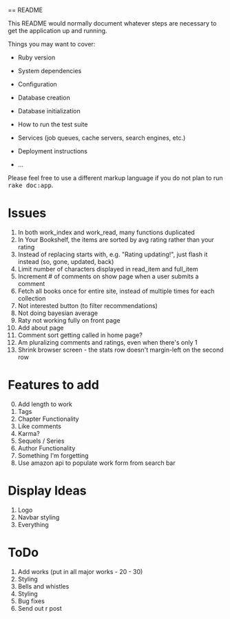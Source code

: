 == README

This README would normally document whatever steps are necessary to get the
application up and running.

Things you may want to cover:

* Ruby version

* System dependencies

* Configuration

* Database creation

* Database initialization

* How to run the test suite

* Services (job queues, cache servers, search engines, etc.)

* Deployment instructions

* ...


Please feel free to use a different markup language if you do not plan to run
<tt>rake doc:app</tt>.

# Issues
1.  In both work_index and work_read, many functions duplicated
2.  In Your Bookshelf, the items are sorted by avg rating rather than your rating
3.  Instead of replacing starts with, e.g. "Rating updating!", just flash it instead (so, gone, updated, back)
4.  Limit number of characters displayed in read_item and full_item
7.  Increment # of comments on show page when a user submits a comment
8.  Fetch all books once for entire site, instead of multiple times for each collection
9.  Not interested button (to filter recommendations)
10. Not doing bayesian average
11. Raty not working fully on front page
12. Add about page
13. Comment sort getting called in home page?
14. Am pluralizing comments and ratings, even when there's only 1
15. Shrink browser screen - the stats row doesn't margin-left on the second row

# Features to add
0. Add length to work
1. Tags
2. Chapter Functionality
3. Like comments
4. Karma?
5. Sequels / Series
6. Author Functionality
7. Something I'm forgetting
8. Use amazon api to populate work form from search bar

# Display Ideas
1. Logo
2. Navbar styling
3. Everything

# ToDo
1. Add works (put in all major works - 20 - 30)
2. Styling
3. Bells and whistles
4. Styling
5. Bug fixes
5. Send out r post
